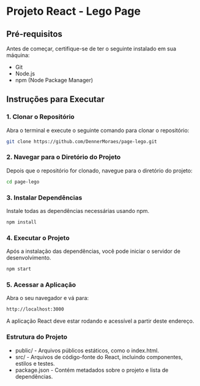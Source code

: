 # Projeto React - Lego Page

## Pré-requisitos
Antes de começar, certifique-se de ter o seguinte instalado em sua máquina:

- Git
- Node.js
- npm (Node Package Manager)

## Instruções para Executar

### 1. Clonar o Repositório

Abra o terminal e execute o seguinte comando para clonar o repositório:

```bash
git clone https://github.com/DennerMoraes/page-lego.git
```

### 2. Navegar para o Diretório do Projeto
Depois que o repositório for clonado, navegue para o diretório do projeto:

```bash
cd page-lego
```

### 3. Instalar Dependências
Instale todas as dependências necessárias usando npm.

```bash
npm install
```

### 4. Executar o Projeto
Após a instalação das dependências, você pode iniciar o servidor de desenvolvimento.

```bash
npm start
```

### 5. Acessar a Aplicação
Abra o seu navegador e vá para:

```bash
http://localhost:3000
```

A aplicação React deve estar rodando e acessível a partir deste endereço.

### Estrutura do Projeto

- public/ - Arquivos públicos estáticos, como o index.html.
- src/ - Arquivos de código-fonte do React, incluindo componentes, estilos e testes.
- package.json - Contém metadados sobre o projeto e lista de dependências.
